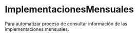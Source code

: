# ImplementacionesMensuales
Para automatizar proceso de consultar información de las implementaciones mensuales.

